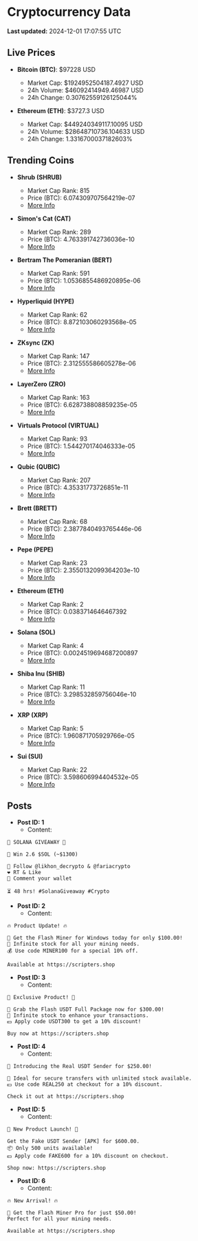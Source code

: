 # Cryptocurrency Data

**Last updated:** 2024-12-01 17:07:55 UTC

## Live Prices
- **Bitcoin (BTC)**: $97228 USD
  - Market Cap: $1924952504187.4927 USD
  - 24h Volume: $46092414949.46987 USD
  - 24h Change: 0.30762559126125044%

- **Ethereum (ETH)**: $3727.3 USD
  - Market Cap: $449240349117.10095 USD
  - 24h Volume: $28648710736.104633 USD
  - 24h Change: 1.3316700037182603%

## Trending Coins
- **Shrub (SHRUB)**
  - Market Cap Rank: 815
  - Price (BTC): 6.074309707564219e-07
  - [More Info](https://www.coingecko.com/en/coins/shrub)

- **Simon's Cat (CAT)**
  - Market Cap Rank: 289
  - Price (BTC): 4.763391742736036e-10
  - [More Info](https://www.coingecko.com/en/coins/simons-cat)

- **Bertram The Pomeranian (BERT)**
  - Market Cap Rank: 591
  - Price (BTC): 1.0536855486920895e-06
  - [More Info](https://www.coingecko.com/en/coins/bertram-the-pomeranian)

- **Hyperliquid (HYPE)**
  - Market Cap Rank: 62
  - Price (BTC): 8.872103060293568e-05
  - [More Info](https://www.coingecko.com/en/coins/hyperliquid)

- **ZKsync (ZK)**
  - Market Cap Rank: 147
  - Price (BTC): 2.312555586605278e-06
  - [More Info](https://www.coingecko.com/en/coins/zksync)

- **LayerZero (ZRO)**
  - Market Cap Rank: 163
  - Price (BTC): 6.628738808859235e-05
  - [More Info](https://www.coingecko.com/en/coins/layerzero)

- **Virtuals Protocol (VIRTUAL)**
  - Market Cap Rank: 93
  - Price (BTC): 1.544270174046333e-05
  - [More Info](https://www.coingecko.com/en/coins/virtual-protocol)

- **Qubic (QUBIC)**
  - Market Cap Rank: 207
  - Price (BTC): 4.35331773726851e-11
  - [More Info](https://www.coingecko.com/en/coins/qubic)

- **Brett (BRETT)**
  - Market Cap Rank: 68
  - Price (BTC): 2.3877840493765446e-06
  - [More Info](https://www.coingecko.com/en/coins/brett-2)

- **Pepe (PEPE)**
  - Market Cap Rank: 23
  - Price (BTC): 2.3550132099364203e-10
  - [More Info](https://www.coingecko.com/en/coins/pepe)

- **Ethereum (ETH)**
  - Market Cap Rank: 2
  - Price (BTC): 0.0383714646467392
  - [More Info](https://www.coingecko.com/en/coins/ethereum)

- **Solana (SOL)**
  - Market Cap Rank: 4
  - Price (BTC): 0.0024519694687200897
  - [More Info](https://www.coingecko.com/en/coins/solana)

- **Shiba Inu (SHIB)**
  - Market Cap Rank: 11
  - Price (BTC): 3.298532859756046e-10
  - [More Info](https://www.coingecko.com/en/coins/shiba-inu)

- **XRP (XRP)**
  - Market Cap Rank: 5
  - Price (BTC): 1.960871705929766e-05
  - [More Info](https://www.coingecko.com/en/coins/xrp)

- **Sui (SUI)**
  - Market Cap Rank: 22
  - Price (BTC): 3.598606994404532e-05
  - [More Info](https://www.coingecko.com/en/coins/sui)

## Posts
- **Post ID: 1**
  - Content:
```
🚀 SOLANA GIVEAWAY 🚀

🎁 Win 2.6 $SOL (~$1300)

🤝 Follow @likhon_decrypto & @fariacrypto
❤️ RT & Like
💬 Comment your wallet

⏳ 48 hrs! #SolanaGiveaway #Crypto
```

- **Post ID: 2**
  - Content:
```
🔥 Product Update! 🔥

🚀 Get the Flash Miner for Windows today for only $100.00!
🔋 Infinite stock for all your mining needs.
💰 Use code MINER100 for a special 10% off.

Available at https://scripters.shop
```

- **Post ID: 3**
  - Content:
```
🎁 Exclusive Product! 🎁

💸 Grab the Flash USDT Full Package now for $300.00!
🎉 Infinite stock to enhance your transactions.
💵 Apply code USDT300 to get a 10% discount!

Buy now at https://scripters.shop
```

- **Post ID: 4**
  - Content:
```
💎 Introducing the Real USDT Sender for $250.00!

💼 Ideal for secure transfers with unlimited stock available.
💵 Use code REAL250 at checkout for a 10% discount.

Check it out at https://scripters.shop
```

- **Post ID: 5**
  - Content:
```
🚀 New Product Launch! 🚀

Get the Fake USDT Sender [APK] for $600.00.
📦 Only 500 units available!
💵 Apply code FAKE600 for a 10% discount on checkout.

Shop now: https://scripters.shop
```

- **Post ID: 6**
  - Content:
```
🔥 New Arrival! 🔥

💸 Get the Flash Miner Pro for just $50.00!
Perfect for all your mining needs.

Available at https://scripters.shop
```

